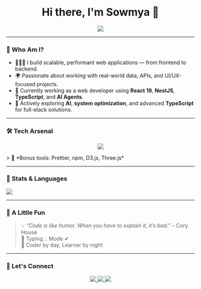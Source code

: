 <h1 align="center">Hi there, I'm Sowmya 👋</h1>

<p align="center">
  <img src="https://readme-typing-svg.herokuapp.com?color=F7A100&center=true&vCenter=true&lines=Web+Developer+%F0%9F%92%BB;Clean+Code+Fanatic+%F0%9F%92%AA;Always+Learning+New+Techs+%F0%9F%92%BB" />
</p>

---

### 🧠 Who Am I?

- 👨🏽‍💻 I build scalable, performant web applications — from frontend to backend.
- 🌍 Passionate about working with real-world data, APIs, and UI/UX-focused projects.
- 🔧 Currently working as a web developer using **React 19**, **NestJS**, **TypeScript**, and **AI Agents**.
- 🚀 Actively exploring **AI**, **system optimization**, and advanced **TypeScript** for full-stack solutions.

---

### 🛠️ Tech Arsenal

<p align="center">
  <img src="https://skillicons.dev/icons?i=ts,js,react,nextjs,vue,html,css,tailwind,scss,webpack,vite,bun,nodejs,flask,fastapi,express,postgres,mongodb,git,github,gitlab,docker,heroku,figma,linux,windows,vscode" />
</p>
> 🧰 *Bonus tools: Prettier, npm, D3.js, Three.js*

---

### 🎯 Stats & Languages

<p align="left">
  <img src="https://github-readme-stats.vercel.app/api/top-langs/?username=Sowmya-95&layout=compact&langs_count=10&theme=gruvbox" />
</p>

---

### 👻 A Little Fun

> 💡 *“Code is like humor. When you have to explain it, it’s bad.”* – Cory House  
> 🎰 Typing... Mode ✔  
> 👾 Coder by day, Learner by night 

---

### 🔗 Let's Connect

<p align="center">
  <a href="mailto:sowmyakamathr95"gmail.com">
    <img src="https://img.shields.io/badge/-Email-D14836?style=for-the-badge&logo=gmail&logoColor=white" />
  </a>
  <a href="https://linkedin.com/in/sowmyakamath" target="_blank">
    <img src="https://img.shields.io/badge/-LinkedIn-0A66C2?style=for-the-badge&logo=linkedin&logoColor=white" />
  </a>
  <a href="https://sowmya-95.github.io/portfolio" target="_blank">
    <img src="https://img.shields.io/badge/-Portfolio-black?style=for-the-badge&logo=vercel&logoColor=white" />
  </a>
</p>

